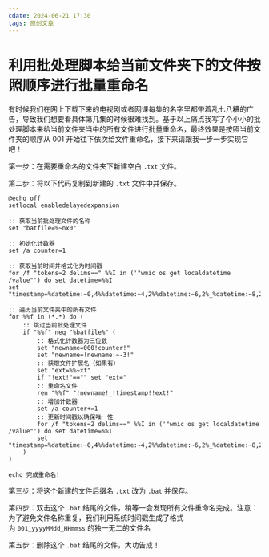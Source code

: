 ```yaml
---
cdate: 2024-06-21 17:30
tags: 原创文章 
---
```


# 利用批处理脚本给当前文件夹下的文件按照顺序进行批量重命名

有时候我们在网上下载下来的电视剧或者网课每集的名字里都带着乱七八糟的广告，导致我们想要看具体第几集的时候很难找到。基于以上痛点我写了个小小的批处理脚本来给当前文件夹当中的所有文件进行批量重命名，最终效果是按照当前文件夹的顺序从 001 开始往下依次给文件重命名，接下来请跟我一步一步实现它吧！

第一步：在需要重命名的文件夹下新建空白 `.txt` 文件。

第二步：将以下代码复制到新建的 `.txt` 文件中并保存。

```batch
@echo off
setlocal enabledelayedexpansion

:: 获取当前批处理文件的名称
set "batfile=%~nx0"

:: 初始化计数器
set /a counter=1

:: 获取当前时间并格式化为时间戳
for /f "tokens=2 delims==" %%I in ('"wmic os get localdatetime /value"') do set datetime=%%I
set "timestamp=%datetime:~0,4%%datetime:~4,2%%datetime:~6,2%_%datetime:~8,2%%datetime:~10,2%%datetime:~12,2%"

:: 遍历当前文件夹中的所有文件
for %%f in (*.*) do (
    :: 跳过当前批处理文件
    if "%%f" neq "%batfile%" (
        :: 格式化计数器为三位数
        set "newname=000!counter!"
        set "newname=!newname:~-3!"
        :: 获取文件扩展名（如果有）
        set "ext=%%~xf"
        if "!ext!"=="" set "ext="
        :: 重命名文件
        ren "%%f" "!newname!_!timestamp!!ext!"
        :: 增加计数器
        set /a counter+=1
        :: 更新时间戳以确保唯一性
        for /f "tokens=2 delims==" %%I in ('"wmic os get localdatetime /value"') do set datetime=%%I
        set "timestamp=%datetime:~0,4%%datetime:~4,2%%datetime:~6,2%_%datetime:~8,2%%datetime:~10,2%%datetime:~12,2%"
    )
)

echo 完成重命名!

```

第三步：将这个新建的文件后缀名 `.txt` 改为 `.bat` 并保存。

第四步：双击这个 `.bat` 结尾的文件，稍等一会发现所有文件重命名完成。注意：为了避免文件名称重复，我们利用系统时间戳生成了格式为 `001_yyyyMMdd_HHmmss` 的独一无二的文件名

第五步：删除这个 `.bat` 结尾的文件，大功告成！
